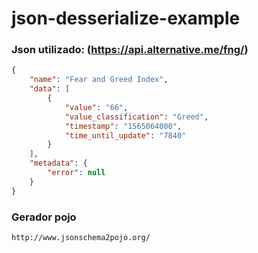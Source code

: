 # json-desserialize-example

### Json utilizado: (https://api.alternative.me/fng/)
```JSON
{
	"name": "Fear and Greed Index",
	"data": [
		{
			"value": "66",
			"value_classification": "Greed",
			"timestamp": "1565064000",
			"time_until_update": "7840"
		}
	],
	"metadata": {
		"error": null
	}
}
```
### Gerador pojo
```
http://www.jsonschema2pojo.org/
```
